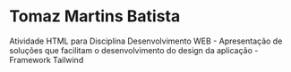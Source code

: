 # Tomaz Martins Batista
Atividade HTML para Disciplina Desenvolvimento WEB - Apresentação de soluções que facilitam o desenvolvimento do design da aplicação - Framework Tailwind
